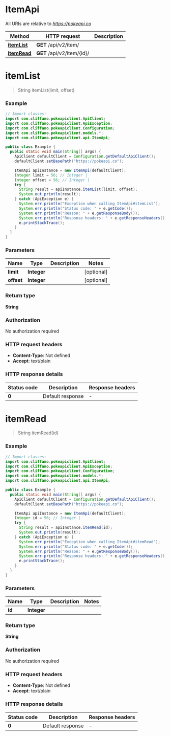 # ItemApi

All URIs are relative to *https://pokeapi.co*

| Method | HTTP request | Description |
|------------- | ------------- | -------------|
| [**itemList**](ItemApi.md#itemList) | **GET** /api/v2/item/ |  |
| [**itemRead**](ItemApi.md#itemRead) | **GET** /api/v2/item/{id}/ |  |


<a id="itemList"></a>
# **itemList**
> String itemList(limit, offset)



### Example
```java
// Import classes:
import com.cliffano.pokeapiclient.ApiClient;
import com.cliffano.pokeapiclient.ApiException;
import com.cliffano.pokeapiclient.Configuration;
import com.cliffano.pokeapiclient.models.*;
import com.cliffano.pokeapiclient.api.ItemApi;

public class Example {
  public static void main(String[] args) {
    ApiClient defaultClient = Configuration.getDefaultApiClient();
    defaultClient.setBasePath("https://pokeapi.co");

    ItemApi apiInstance = new ItemApi(defaultClient);
    Integer limit = 56; // Integer | 
    Integer offset = 56; // Integer | 
    try {
      String result = apiInstance.itemList(limit, offset);
      System.out.println(result);
    } catch (ApiException e) {
      System.err.println("Exception when calling ItemApi#itemList");
      System.err.println("Status code: " + e.getCode());
      System.err.println("Reason: " + e.getResponseBody());
      System.err.println("Response headers: " + e.getResponseHeaders());
      e.printStackTrace();
    }
  }
}
```

### Parameters

| Name | Type | Description  | Notes |
|------------- | ------------- | ------------- | -------------|
| **limit** | **Integer**|  | [optional] |
| **offset** | **Integer**|  | [optional] |

### Return type

**String**

### Authorization

No authorization required

### HTTP request headers

 - **Content-Type**: Not defined
 - **Accept**: text/plain

### HTTP response details
| Status code | Description | Response headers |
|-------------|-------------|------------------|
| **0** | Default response |  -  |

<a id="itemRead"></a>
# **itemRead**
> String itemRead(id)



### Example
```java
// Import classes:
import com.cliffano.pokeapiclient.ApiClient;
import com.cliffano.pokeapiclient.ApiException;
import com.cliffano.pokeapiclient.Configuration;
import com.cliffano.pokeapiclient.models.*;
import com.cliffano.pokeapiclient.api.ItemApi;

public class Example {
  public static void main(String[] args) {
    ApiClient defaultClient = Configuration.getDefaultApiClient();
    defaultClient.setBasePath("https://pokeapi.co");

    ItemApi apiInstance = new ItemApi(defaultClient);
    Integer id = 56; // Integer | 
    try {
      String result = apiInstance.itemRead(id);
      System.out.println(result);
    } catch (ApiException e) {
      System.err.println("Exception when calling ItemApi#itemRead");
      System.err.println("Status code: " + e.getCode());
      System.err.println("Reason: " + e.getResponseBody());
      System.err.println("Response headers: " + e.getResponseHeaders());
      e.printStackTrace();
    }
  }
}
```

### Parameters

| Name | Type | Description  | Notes |
|------------- | ------------- | ------------- | -------------|
| **id** | **Integer**|  | |

### Return type

**String**

### Authorization

No authorization required

### HTTP request headers

 - **Content-Type**: Not defined
 - **Accept**: text/plain

### HTTP response details
| Status code | Description | Response headers |
|-------------|-------------|------------------|
| **0** | Default response |  -  |

